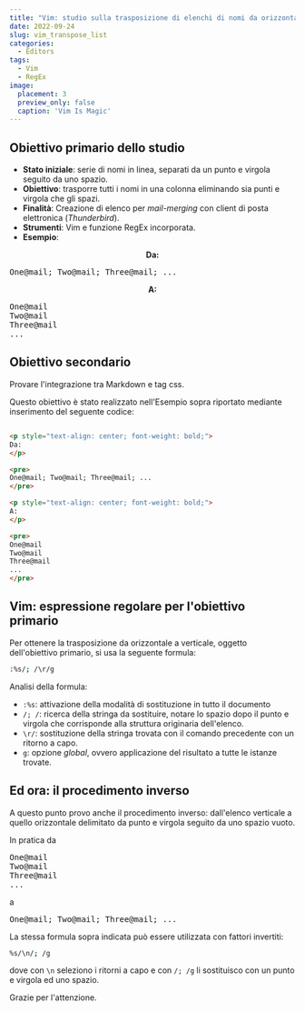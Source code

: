 ```yaml
---
title: "Vim: studio sulla trasposizione di elenchi di nomi da orizzontali a verticali"
date: 2022-09-24
slug: vim_transpose_list
categories:
  - Editors
tags:
  - Vim
  - RegEx
image:
  placement: 3
  preview_only: false 
  caption: 'Vim Is Magic'
---
```




## Obiettivo primario dello  studio

- **Stato iniziale**: serie di nomi in linea, separati da un punto e virgola seguito da uno spazio.
- **Obiettivo**: trasporre tutti i nomi in una colonna eliminando sia punti e virgola che gli spazi.
- **Finalità**: Creazione di elenco per *mail-merging* con client  di posta elettronica (*Thunderbird*).
- **Strumenti**: Vim e funzione RegEx incorporata.
- **Esempio**: 

<p style="text-align: center; font-weight: bold;">
Da:
</p>

<pre>
One@mail; Two@mail; Three@mail; ...
</pre>

<p style="text-align: center; font-weight: bold;">
A:
</p>

<pre>
One@mail
Two@mail
Three@mail
...
</pre>
## Obiettivo secondario

Provare l'integrazione tra Markdown e tag css.

Questo obiettivo è stato realizzato nell'Esempio sopra riportato mediante inserimento del seguente codice:

```html

<p style="text-align: center; font-weight: bold;">
Da:
</p>

<pre>
One@mail; Two@mail; Three@mail; ...
</pre>

<p style="text-align: center; font-weight: bold;">
A:
</p>

<pre>
One@mail
Two@mail
Three@mail
...
</pre>
```


## Vim: espressione regolare per l'obiettivo primario

Per ottenere la trasposizione da orizzontale a verticale, oggetto dell'obiettivo primario, si usa la seguente formula:

```bash
:%s/; /\r/g
```


Analisi della formula:

- `:%s`: attivazione della modalità di sostituzione in tutto il documento
- `/; /`: ricerca della stringa da sostituire, notare lo spazio dopo il punto e virgola che corrisponde alla struttura originaria dell'elenco.
- `\r/`: sostituzione della stringa trovata con il comando precedente con un ritorno a capo.
- `g`: opzione *global*, ovvero applicazione del risultato a tutte le istanze trovate.

## Ed ora: il procedimento inverso

A questo punto provo anche il procedimento inverso: dall'elenco verticale a quello orizzontale delimitato da punto e virgola seguito da uno spazio vuoto.

In pratica da

<pre>
One@mail
Two@mail
Three@mail
...
</pre>
 
 a

<pre>
One@mail; Two@mail; Three@mail; ...
</pre>

La stessa formula sopra indicata può essere utilizzata con fattori invertiti:

```bash
%s/\n/; /g
```

dove con `\n` seleziono i ritorni a capo e con `/; /g` li sostituisco con un punto e virgola ed uno spazio.

Grazie per l'attenzione.


